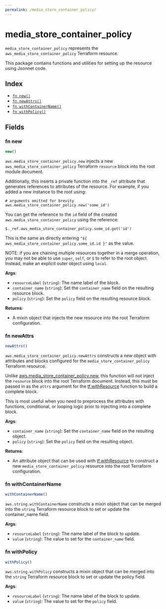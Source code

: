```yaml
---
permalink: /media_store_container_policy/
---
```


# media_store_container_policy

`media_store_container_policy` represents the `aws_media_store_container_policy` Terraform resource.



This package contains functions and utilities for setting up the resource using Jsonnet code.


## Index

* [`fn new()`](#fn-new)
* [`fn newAttrs()`](#fn-newattrs)
* [`fn withContainerName()`](#fn-withcontainername)
* [`fn withPolicy()`](#fn-withpolicy)

## Fields

### fn new

```ts
new()
```


`aws.media_store_container_policy.new` injects a new `aws_media_store_container_policy` Terraform `resource`
block into the root module document.

Additionally, this inserts a private function into the `_ref` attribute that generates references to attributes of the
resource. For example, if you added a new instance to the root using:

    # arguments omitted for brevity
    aws.media_store_container_policy.new('some_id')

You can get the reference to the `id` field of the created `aws.media_store_container_policy` using the reference:

    $._ref.aws_media_store_container_policy.some_id.get('id')

This is the same as directly entering `"${ aws_media_store_container_policy.some_id.id }"` as the value.

NOTE: if you are chaining multiple resources together in a merge operation, you may not be able to use `super`, `self`,
or `$` to refer to the root object. Instead, make an explicit outer object using `local`.

**Args**:
  - `resourceLabel` (`string`): The name label of the block.
  - `container_name` (`string`): Set the `container_name` field on the resulting resource block.
  - `policy` (`string`): Set the `policy` field on the resulting resource block.

**Returns**:
- A mixin object that injects the new resource into the root Terraform configuration.


### fn newAttrs

```ts
newAttrs()
```


`aws.media_store_container_policy.newAttrs` constructs a new object with attributes and blocks configured for the `media_store_container_policy`
Terraform resource.

Unlike [aws.media_store_container_policy.new](#fn-new), this function will not inject the `resource`
block into the root Terraform document. Instead, this must be passed in as the `attrs` argument for the
[tf.withResource](https://github.com/tf-libsonnet/core/tree/main/docs#fn-withresource) function to build a complete block.

This is most useful when you need to preprocess the attributes with functions, conditional, or looping logic prior to
injecting into a complete block.

**Args**:
  - `container_name` (`string`): Set the `container_name` field on the resulting object.
  - `policy` (`string`): Set the `policy` field on the resulting object.

**Returns**:
  - An attribute object that can be used with [tf.withResource](https://github.com/tf-libsonnet/core/tree/main/docs#fn-withresource) to construct a new `media_store_container_policy` resource into the root Terraform configuration.


### fn withContainerName

```ts
withContainerName()
```

`aws.string.withContainerName` constructs a mixin object that can be merged into the `string`
Terraform resource block to set or update the container_name field.



**Args**:
  - `resourceLabel` (`string`): The name label of the block to update.
  - `value` (`string`): The value to set for the `container_name` field.


### fn withPolicy

```ts
withPolicy()
```

`aws.string.withPolicy` constructs a mixin object that can be merged into the `string`
Terraform resource block to set or update the policy field.



**Args**:
  - `resourceLabel` (`string`): The name label of the block to update.
  - `value` (`string`): The value to set for the `policy` field.
